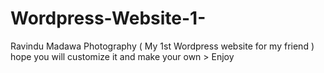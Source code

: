 # Wordpress-Website-1-
Ravindu Madawa Photography ( My 1st Wordpress website for my friend ) hope you will customize it and make your own > Enjoy

